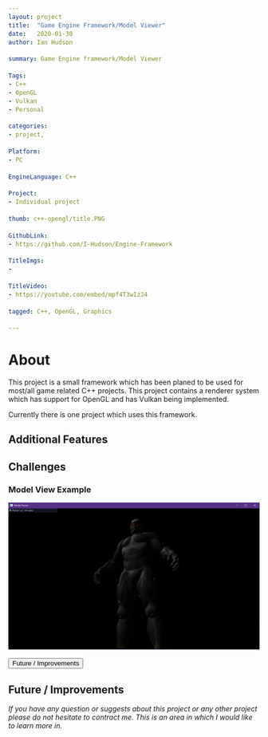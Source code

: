 ```yaml
---
layout: project
title:  "Game Engine Framework/Model Viewer"
date:   2020-01-30 
author: Ian Hudson

summary: Game Engine framework/Model Viewer

Tags:
- C++
- OpenGL
- Vulkan
- Personal

categories:
- project,

Platform:
- PC

EngineLanguage: C++

Project:
- Individual project

thumb: c++-opengl/title.PNG

GithubLink:
- https://github.com/I-Hudson/Engine-Framework

TitleImgs:
- 

TitleVideo:
- https://youtube.com/embed/mpf4T3wIzJ4

tagged: C++, OpenGL, Graphics

---
```


# About 
This project is a small framework which has been planed to be used for most/all game related C++ projects. This project contains a renderer system which has support for OpenGL and has Vulkan being implemented.

Currently there is one project which uses this framework.

## Additional Features

## Challenges

### Model View Example
<a href="https://i-hudson.github.io/assets/img/project/Engine-Framework/demoModel.PNG" target="_blank"><img src="/assets/img/project/Engine-Framework/demoModel.PNG"></a>

<button type="button" class="btn btn-info" data-toggle="collapse" data-target="#improvments">Future / Improvements</button>
<div id="improvments" class="collapse">
<h2>Future / Improvements</h2>
<p>

</p>
</div>

<i>If you have any question or suggests about this project or any other project please do not hesitate to contract me. This is an area in which I would like to learn more in.<i/>

